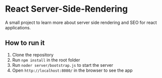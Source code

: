 # React Server-Side-Rendering

A small project to learn more about server side rendering and SEO for react applications.

## How to run it

1. Clone the repository
2. Run `npm install` in the root folder
3. Run `noder server/bootstrap.js` to start the server
4. Open `http://localhost:8080/` in the browser to see the app